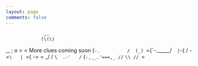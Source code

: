 ```yaml
---
layout: page
comments: false
---
```

                  ,.
                 (\(\)
 ,_              ;  o >  < More clues coming soon
  {`-.          /  (_)
  `={\`-._____/`   |
   `-{ /    -=`\   |
    `={  -= = _/   /
       `\  .-'   /`
        {`-,__.'===,_
        //`        `\\
       //
      `\=
